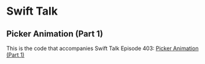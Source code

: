 # Swift Talk
## Picker Animation (Part 1)

This is the code that accompanies Swift Talk Episode 403: [Picker Animation (Part 1)](https://talk.objc.io/episodes/S01E403-picker-animation-part-1)
